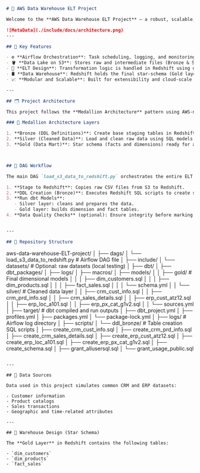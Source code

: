 ```markdown
# 🚀 AWS Data Warehouse ELT Project

Welcome to the **AWS Data Warehouse ELT Project** — a robust, scalable, and cloud-native data engineering pipeline that automates the extraction, transformation, and loading (ELT) of raw business data into an Amazon Redshift-powered warehouse. This project showcases real-world data warehousing concepts using **Apache Airflow**, **AWS S3**, **Amazon Redshift**, and modern orchestration best practices.

![MetaData](./include/docs/architecture.png)
---

## 🧠 Key Features

- ⚙️ **Airflow Orchestration**: Task scheduling, logging, and monitoring via DAGs.
- 🪣 **Data Lake on S3**: Stores raw and intermediate files (Bronze & Silver layers).
- 🧽 **ELT Design**: Transformation logic is handled in Redshift using dbt.
- 🛢 **Data Warehouse**: Redshift holds the final star-schema (Gold layer) optimized for analytics.
- 📈 **Modular and Scalable**: Built for extensibility and cloud-scale workloads.

---

## 🗂️ Project Architecture

This project follows the **Medallion Architecture** pattern using AWS-native services and transformation layers powered by **dbt**.

### 🧱 Medallion Architecture Layers

1. **Bronze (DDL Definitions)**: Create base staging tables in Redshift.
2. **Silver (Cleaned Data)**: Load and clean raw data using SQL models in dbt.
3. **Gold (Data Mart)**: Star schema (facts and dimensions) ready for analytics.



## 🔁 DAG Workflow

The main DAG `load_s3_data_to_redshift.py` orchestrates the entire ELT flow:

1. **Stage to Redshift**: Copies raw CSV files from S3 to Redshift.
2. **DDL Creation (Bronze)**: Executes Redshift SQL scripts to create schema and base tables.
3. **Run dbt Models**:
   - Silver layer: cleans and prepares the data.
   - Gold layer: builds dimension and fact tables.
4. **Data Quality Checks** (optional): Ensure integrity before marking pipeline as successful.


---

## 📁 Repository Structure

```
aws-data-warehouse-ELT-project/
│
├── dags/
│   └── load_s3_data_to_redshift.py       # Airflow DAG file
│
├── include/
│   └── datasets/                         # Optional: raw datasets (local testing)
│
├── dbt/
│   ├── dbt_packages/
│   ├── logs/
│   ├── macros/
│   ├── models/
│   │   ├── gold/                         # Final dimensional models
│   │   │   ├── dim_customers.sql
│   │   │   ├── dim_products.sql
│   │   │   ├── fact_sales.sql
│   │   │   └── schema.yml
│   │   └── silver/                       # Cleaned data layer
│   │       ├── crm_cust_info.sql
│   │       ├── crm_prd_info.sql
│   │       ├── crm_sales_details.sql
│   │       ├── erp_cust_atz12.sql
│   │       ├── erp_loc_a101.sql
│   │       ├── erp_px_cat_g1v2.sql
│   │       └── sources.yml
│   ├── target/                           # dbt compiled and run outputs
│   ├── dbt_project.yml
│   ├── profiles.yml
│   ├── packages.yml
│   └── package-lock.yml
│
├── logs/                                 # Airflow log directory
│
├── scripts/
│   └── ddl_bronze/                       # Table creation SQL scripts
│       ├── create_crm_cust_info.sql
│       ├── create_crm_prd_info.sql
│       ├── create_crm_sales_details.sql
│       ├── create_erp_cust_atz12.sql
│       ├── create_erp_loc_a101.sql
│       ├── create_erp_px_cat_g1v2.sql
│       ├── create_schema.sql
│       ├── grant_allusersql.sql
│       └── grant_usage_public.sql
```

---

## 🧪 Data Sources

Data used in this project simulates common CRM and ERP datasets:

- Customer information
- Product catalogs
- Sales transactions
- Geographic and time-related attributes

---

## 🧠 Warehouse Design (Star Schema)

The **Gold Layer** in Redshift contains the following tables:

- `dim_customers`
- `dim_products`
- `fact_sales`



